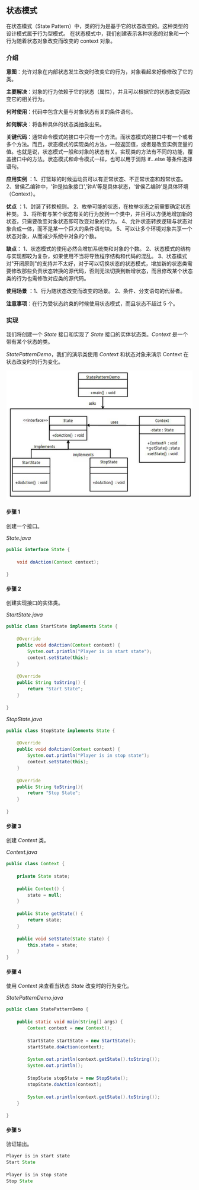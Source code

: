 ## 状态模式

在状态模式（State Pattern）中，类的行为是基于它的状态改变的。这种类型的设计模式属于行为型模式。
在状态模式中，我们创建表示各种状态的对象和一个行为随着状态对象改变而改变的 context 对象。

### 介绍

**意图**：允许对象在内部状态发生改变时改变它的行为，对象看起来好像修改了它的类。

**主要解决**：对象的行为依赖于它的状态（属性），并且可以根据它的状态改变而改变它的相关行为。

**何时使用**：代码中包含大量与对象状态有关的条件语句。

**如何解决**：将各种具体的状态类抽象出来。

**关键代码**：通常命令模式的接口中只有一个方法。而状态模式的接口中有一个或者多个方法。而且，状态模式的实现类的方法，一般返回值，或者是改变实例变量的值。也就是说，状态模式一般和对象的状态有关。实现类的方法有不同的功能，覆盖接口中的方法。状态模式和命令模式一样，也可以用于消除  if...else 等条件选择语句。

**应用实例** ：1、打篮球的时候运动员可以有正常状态、不正常状态和超常状态。 2、曾侯乙编钟中，'钟是抽象接口','钟A'等是具体状态，'曾侯乙编钟'是具体环境（Context）。

**优点** ：1、封装了转换规则。  2、枚举可能的状态，在枚举状态之前需要确定状态种类。 3、将所有与某个状态有关的行为放到一个类中，并且可以方便地增加新的状态，只需要改变对象状态即可改变对象的行为。 4、允许状态转换逻辑与状态对象合成一体，而不是某一个巨大的条件语句块。 5、可以让多个环境对象共享一个状态对象，从而减少系统中对象的个数。 

**缺点**： 1、状态模式的使用必然会增加系统类和对象的个数。  2、状态模式的结构与实现都较为复杂，如果使用不当将导致程序结构和代码的混乱。 3、状态模式对"开闭原则"的支持并不太好，对于可以切换状态的状态模式，增加新的状态类需要修改那些负责状态转换的源代码，否则无法切换到新增状态，而且修改某个状态类的行为也需修改对应类的源代码。 

**使用场景** ：1、行为随状态改变而改变的场景。 2、条件、分支语句的代替者。

**注意事项**：在行为受状态约束的时候使用状态模式，而且状态不超过 5 个。

### 实现

我们将创建一个 *State* 接口和实现了 *State* 接口的实体状态类。*Context* 是一个带有某个状态的类。

*StatePatternDemo*，我们的演示类使用 *Context* 和状态对象来演示 Context 在状态改变时的行为变化。

![状态模式](https://raw.githubusercontent.com/JourWon/image/master/设计模式/状态模式.png)



#### 步骤 1

创建一个接口。

*State.java*

```java
public interface State {

    void doAction(Context context);

}
```

#### 步骤 2

创建实现接口的实体类。

*StartState.java*

```java
public class StartState implements State {

    @Override
    public void doAction(Context context) {
        System.out.println("Player is in start state");
        context.setState(this);
    }

    @Override
    public String toString() {
        return "Start State";
    }

}
```

*StopState.java*

```java
public class StopState implements State {

    @Override
    public void doAction(Context context) {
        System.out.println("Player is in stop state");
        context.setState(this);
    }

    @Override
    public String toString(){
        return "Stop State";
    }

}
```

#### 步骤 3

创建 *Context* 类。

*Context.java*

```java
public class Context {

    private State state;

    public Context() {
        state = null;
    }

    public State getState() {
        return state;
    }

    public void setState(State state) {
        this.state = state;
    }
}
```

#### 步骤 4

使用 *Context* 来查看当状态 *State* 改变时的行为变化。

*StatePatternDemo.java*

```java
public class StatePatternDemo {

    public static void main(String[] args) {
        Context context = new Context();

        StartState startState = new StartState();
        startState.doAction(context);

        System.out.println(context.getState().toString());
        System.out.println();

        StopState stopState = new StopState();
        stopState.doAction(context);

        System.out.println(context.getState().toString());
    }

}
```

#### 步骤 5

验证输出。

```java
Player is in start state
Start State

Player is in stop state
Stop State
```

